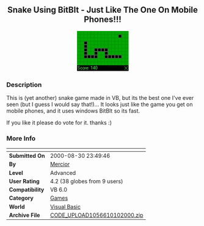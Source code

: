 ﻿<div align="center">

## Snake Using BitBlt \- Just Like The One On Mobile Phones\!\!\!

<img src="PIC20001010158345234.jpg">
</div>

### Description

This is (yet another) snake game made in VB, but its the best one I've ever seen (but I guess I would say that!)... It looks just like the game you get on mobile phones, and it uses windows BitBlt so its fast.

If you like it please do vote for it. thanks :)
 
### More Info
 


<span>             |<span>
---                |---
**Submitted On**   |2000-08-30 23:49:46
**By**             |[Mercior](https://github.com/Planet-Source-Code/PSCIndex/blob/master/ByAuthor/mercior.md)
**Level**          |Advanced
**User Rating**    |4.2 (38 globes from 9 users)
**Compatibility**  |VB 6\.0
**Category**       |[Games](https://github.com/Planet-Source-Code/PSCIndex/blob/master/ByCategory/games__1-38.md)
**World**          |[Visual Basic](https://github.com/Planet-Source-Code/PSCIndex/blob/master/ByWorld/visual-basic.md)
**Archive File**   |[CODE\_UPLOAD1056610102000\.zip](https://github.com/Planet-Source-Code/mercior-snake-using-bitblt-just-like-the-one-on-mobile-phones__1-11985/archive/master.zip)









